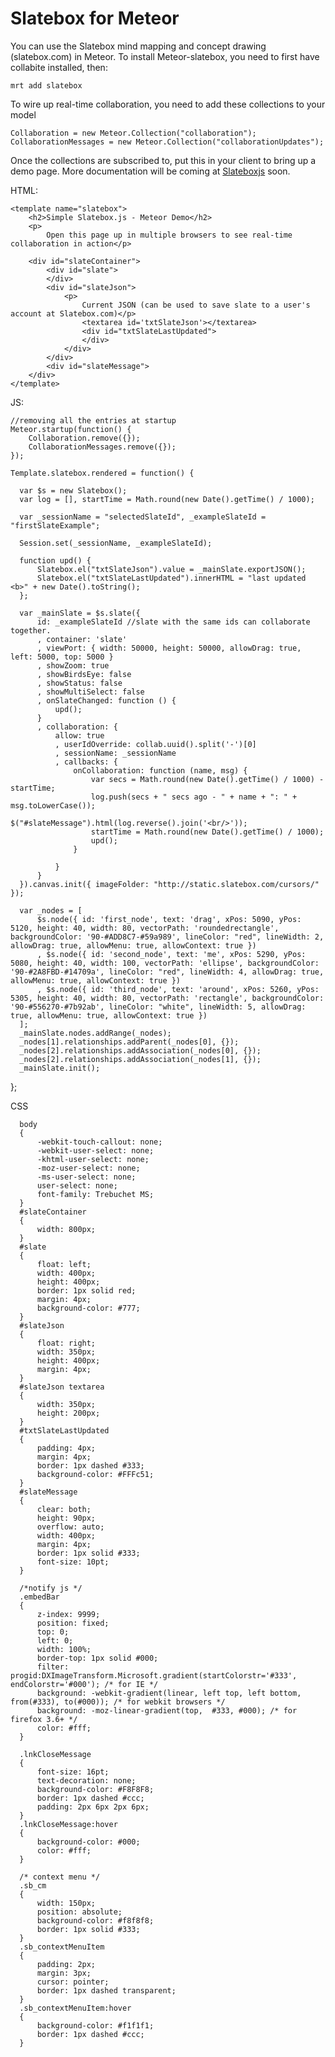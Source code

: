 Slatebox for Meteor
===============

You can use the Slatebox mind mapping and concept drawing (slatebox.com) in Meteor. To install Meteor-slatebox, you need to first have collabite installed, then:

`mrt add slatebox`

To wire up real-time collaboration, you need to add these collections to your model

    Collaboration = new Meteor.Collection("collaboration");
    CollaborationMessages = new Meteor.Collection("collaborationUpdates");

Once the collections are subscribed to, put this in your client to bring up a demo page. More documentation will be coming at [Slateboxjs](http://dev.slatebox.com/) soon.

HTML:

    <template name="slatebox">
        <h2>Simple Slatebox.js - Meteor Demo</h2>
        <p>
            Open this page up in multiple browsers to see real-time collaboration in action</p>

        <div id="slateContainer">
            <div id="slate">
            </div>
            <div id="slateJson">
                <p>
                    Current JSON (can be used to save slate to a user's account at Slatebox.com)</p>
                    <textarea id='txtSlateJson'></textarea>
                    <div id="txtSlateLastUpdated">
                    </div>
                </div>
            </div>
            <div id="slateMessage">
        </div>
    </template>

JS:

    //removing all the entries at startup
    Meteor.startup(function() {
        Collaboration.remove({});
        CollaborationMessages.remove({});
    });

    Template.slatebox.rendered = function() {
  
      var $s = new Slatebox();
      var log = [], startTime = Math.round(new Date().getTime() / 1000);
  
      var _sessionName = "selectedSlateId", _exampleSlateId = "firstSlateExample";
  
      Session.set(_sessionName, _exampleSlateId);
  
      function upd() {
          Slatebox.el("txtSlateJson").value = _mainSlate.exportJSON();
          Slatebox.el("txtSlateLastUpdated").innerHTML = "last updated <b>" + new Date().toString();
      };
  
      var _mainSlate = $s.slate({
          id: _exampleSlateId //slate with the same ids can collaborate together.
          , container: 'slate'
          , viewPort: { width: 50000, height: 50000, allowDrag: true, left: 5000, top: 5000 }
          , showZoom: true
          , showBirdsEye: false
          , showStatus: false
          , showMultiSelect: false
          , onSlateChanged: function () {
              upd();
          }
          , collaboration: {
              allow: true
              , userIdOverride: collab.uuid().split('-')[0]
              , sessionName: _sessionName
              , callbacks: {
                  onCollaboration: function (name, msg) {
                      var secs = Math.round(new Date().getTime() / 1000) - startTime;
                      log.push(secs + " secs ago - " + name + ": " + msg.toLowerCase());
                      $("#slateMessage").html(log.reverse().join('<br/>'));
                      startTime = Math.round(new Date().getTime() / 1000);
                      upd();
                  }
  
              }
          }
      }).canvas.init({ imageFolder: "http://static.slatebox.com/cursors/" });
  
      var _nodes = [
          $s.node({ id: 'first_node', text: 'drag', xPos: 5090, yPos: 5120, height: 40, width: 80, vectorPath: 'roundedrectangle', backgroundColor: '90-#ADD8C7-#59a989', lineColor: "red", lineWidth: 2, allowDrag: true, allowMenu: true, allowContext: true })
          , $s.node({ id: 'second_node', text: 'me', xPos: 5290, yPos: 5080, height: 40, width: 100, vectorPath: 'ellipse', backgroundColor: '90-#2A8FBD-#14709a', lineColor: "red", lineWidth: 4, allowDrag: true, allowMenu: true, allowContext: true })
          , $s.node({ id: 'third_node', text: 'around', xPos: 5260, yPos: 5305, height: 40, width: 80, vectorPath: 'rectangle', backgroundColor: '90-#556270-#7b92ab', lineColor: "white", lineWidth: 5, allowDrag: true, allowMenu: true, allowContext: true })
      ];
      _mainSlate.nodes.addRange(_nodes);
      _nodes[1].relationships.addParent(_nodes[0], {});
      _nodes[2].relationships.addAssociation(_nodes[0], {});
      _nodes[2].relationships.addAssociation(_nodes[1], {});
      _mainSlate.init();
  
  };

CSS
    
      body
      {
          -webkit-touch-callout: none;
          -webkit-user-select: none;
          -khtml-user-select: none;
          -moz-user-select: none;
          -ms-user-select: none;
          user-select: none;
          font-family: Trebuchet MS;
      }
      #slateContainer
      {
          width: 800px;
      }
      #slate
      {
          float: left;
          width: 400px;
          height: 400px;
          border: 1px solid red;
          margin: 4px;
          background-color: #777;
      }
      #slateJson
      {
          float: right;
          width: 350px;
          height: 400px;
          margin: 4px;
      }
      #slateJson textarea
      {
          width: 350px;
          height: 200px;
      }
      #txtSlateLastUpdated
      {
          padding: 4px;
          margin: 4px;
          border: 1px dashed #333;
          background-color: #FFFc51;
      }
      #slateMessage
      {
          clear: both;
          height: 90px;
          overflow: auto;
          width: 400px;
          margin: 4px;
          border: 1px solid #333;
          font-size: 10pt;
      }
      
      /*notify js */
      .embedBar
      {
          z-index: 9999;
          position: fixed;
          top: 0;
          left: 0;
          width: 100%;
          border-top: 1px solid #000;
          filter: progid:DXImageTransform.Microsoft.gradient(startColorstr='#333', endColorstr='#000'); /* for IE */
          background: -webkit-gradient(linear, left top, left bottom, from(#333), to(#000)); /* for webkit browsers */
          background: -moz-linear-gradient(top,  #333, #000); /* for firefox 3.6+ */
          color: #fff;
      }
      
      .lnkCloseMessage
      {
          font-size: 16pt;
          text-decoration: none;
          background-color: #F8F8F8;
          border: 1px dashed #ccc;
          padding: 2px 6px 2px 6px;
      }
      .lnkCloseMessage:hover
      {
          background-color: #000;
          color: #fff;
      }
      
      /* context menu */
      .sb_cm
      {
          width: 150px;
          position: absolute;
          background-color: #f8f8f8;
          border: 1px solid #333;
      }
      .sb_contextMenuItem
      {
          padding: 2px;
          margin: 3px;
          cursor: pointer;
          border: 1px dashed transparent;
      }
      .sb_contextMenuItem:hover
      {
          background-color: #f1f1f1;
          border: 1px dashed #ccc;
      }
